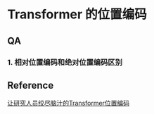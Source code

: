 # Transformer 的位置编码











## QA

### 1. 相对位置编码和绝对位置编码区别









## Reference

[让研究人员绞尽脑汁的Transformer位置编码](https://zhuanlan.zhihu.com/p/352898810)

